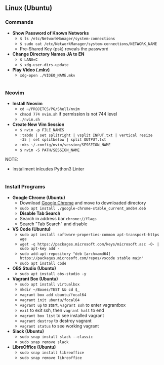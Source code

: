 ## **Linux (Ubuntu)**

### **Commands**
- **Show Password of Known Networks**
  - `$ ls /etc/NetworkManager/system-connections`
  - `$ sudo cat /etc/NetworkManager/system-connections/NETWORK_NAME`
  - Pre-Shared Key (psk) reveals the password
- **Change Directory Names JA to EN**
  - `$ LANG=C`
  - `$ xdg-user-dirs-update`
- **Play Video (.mkv)**
  - `xdg-open ./VIDEO_NAME.mkv`

#

### **Neovim**
- **Install Neovim**
  - `cd ~/PROJETCS/PG/Shell/nvim`
  - `chmod 774 nvim.sh` if permission is not 744 level
  - `./nvim.sh`
- **Create New Vim Session**
  - `$ nvim -p FILE_NAMES` 
  - `:tabdo | set splitright | vsplit INPUT.txt | vertical resize -35 | set splitbelow | split OUTPUT.txt`
  - `:mks ~/.config/nvim/session/SESSEION_NAME`
  - `$ nvim -S PATH/SESSION_NAME`

NOTE:
- Installment inlcudes Python3 Linter

#

### **Install Programs**
- **Google Chrome (Ubuntu)**
  - Download [Google Chrome](https://www.google.co.jp/chrome/browser/desktop/index.html) and move to downloaded directory
  - `sudo apt install ./google-chrome-stable_current_amd64.deb`
  - **Disable Tab Search**
  - Search in address bar `chrome://flags`
  - Search "Tab Search" and disable 
- **VS Code (Ubuntu)**
  - `sudo apt install software-properties-common apt-transport-https wge`
  - `wget -q https://packages.microsoft.com/keys/microsoft.asc -O- | sudo apt-key add -`
  - `sudo add-apt-repository "deb [arch=amd64] https://packages.microsoft.com/repos/vscode stable main"`
  - `sudo apt install code`
- **OBS Studio (Ubuntu)**
  - `sudo apt install obs-studio -y` 
- **Vagrant Box (Ubuntu)**
  - `sudo apt install virtualbox`
  - `mkdir ~/Boxes/TEST && cd $_`
  - `vagrant box add ubuntu/focal64`
  - `vagrant init ubuntu/focal64`
  - `vagrant up` to start, `vagrant ssh` to enter vagrantbox
  - `exit` to exit ssh, then `vagrant halt` to end 
  - `vagrant box list` to see installed vagrant
  - `vagrant destroy` to destroy vagrant
  - `vagrant status` to see working vagrant
- **Slack (Ubuntu)**
  - `sudo snap install slack --classic`
  - `sudo snap remove slack`
- **LibreOffice (Ubuntu)**
  - `sudo snap install libreoffice`
  - `sudo snap remove libreoffice`
